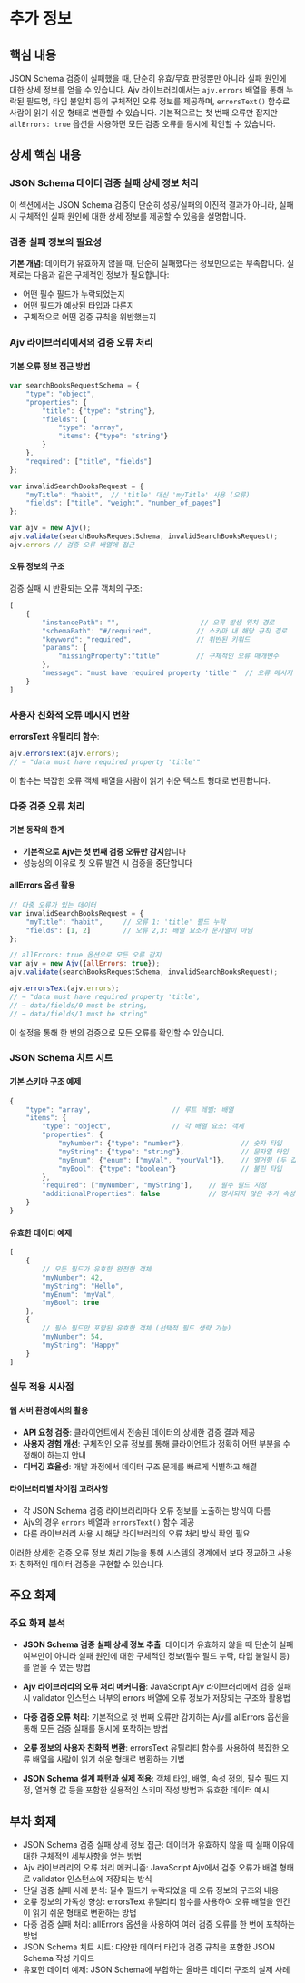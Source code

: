 # 추가 정보

## 핵심 내용
JSON Schema 검증이 실패했을 때, 단순히 유효/무효 판정뿐만 아니라 실패 원인에 대한 상세 정보를 얻을 수 있습니다. Ajv 라이브러리에서는 `ajv.errors` 배열을 통해 누락된 필드명, 타입 불일치 등의 구체적인 오류 정보를 제공하며, `errorsText()` 함수로 사람이 읽기 쉬운 형태로 변환할 수 있습니다. 기본적으로는 첫 번째 오류만 잡지만 `allErrors: true` 옵션을 사용하면 모든 검증 오류를 동시에 확인할 수 있습니다.

## 상세 핵심 내용
### JSON Schema 데이터 검증 실패 상세 정보 처리

이 섹션에서는 JSON Schema 검증이 단순히 성공/실패의 이진적 결과가 아니라, 실패 시 구체적인 실패 원인에 대한 상세 정보를 제공할 수 있음을 설명합니다.

### 검증 실패 정보의 필요성

**기본 개념**: 데이터가 유효하지 않을 때, 단순히 실패했다는 정보만으로는 부족합니다. 실제로는 다음과 같은 구체적인 정보가 필요합니다:
- 어떤 필수 필드가 누락되었는지
- 어떤 필드가 예상된 타입과 다른지
- 구체적으로 어떤 검증 규칙을 위반했는지

### Ajv 라이브러리에서의 검증 오류 처리

#### 기본 오류 정보 접근 방법

```javascript
var searchBooksRequestSchema = {
    "type": "object",
    "properties": {
        "title": {"type": "string"},
        "fields": {
            "type": "array",
            "items": {"type": "string"}
        }
    },
    "required": ["title", "fields"]
};

var invalidSearchBooksRequest = {
    "myTitle": "habit",  // 'title' 대신 'myTitle' 사용 (오류)
    "fields": ["title", "weight", "number_of_pages"]
};

var ajv = new Ajv();
ajv.validate(searchBooksRequestSchema, invalidSearchBooksRequest);
ajv.errors // 검증 오류 배열에 접근
```

#### 오류 정보의 구조

검증 실패 시 반환되는 오류 객체의 구조:

```javascript
[
    {
        "instancePath": "",                    // 오류 발생 위치 경로
        "schemaPath": "#/required",           // 스키마 내 해당 규칙 경로
        "keyword": "required",                // 위반된 키워드
        "params": {
            "missingProperty":"title"         // 구체적인 오류 매개변수
        },
        "message": "must have required property 'title'"  // 오류 메시지
    }
]
```

### 사용자 친화적 오류 메시지 변환

**errorsText 유틸리티 함수**:
```javascript
ajv.errorsText(ajv.errors);
// → "data must have required property 'title'"
```

이 함수는 복잡한 오류 객체 배열을 사람이 읽기 쉬운 텍스트 형태로 변환합니다.

### 다중 검증 오류 처리

#### 기본 동작의 한계
- **기본적으로 Ajv는 첫 번째 검증 오류만 감지**합니다
- 성능상의 이유로 첫 오류 발견 시 검증을 중단합니다

#### allErrors 옵션 활용

```javascript
// 다중 오류가 있는 데이터
var invalidSearchBooksRequest = {
    "myTitle": "habit",     // 오류 1: 'title' 필드 누락
    "fields": [1, 2]        // 오류 2,3: 배열 요소가 문자열이 아님
};

// allErrors: true 옵션으로 모든 오류 감지
var ajv = new Ajv({allErrors: true});
ajv.validate(searchBooksRequestSchema, invalidSearchBooksRequest);

ajv.errorsText(ajv.errors);
// → "data must have required property 'title',
// → data/fields/0 must be string,
// → data/fields/1 must be string"
```

이 설정을 통해 한 번의 검증으로 모든 오류를 확인할 수 있습니다.

### JSON Schema 치트 시트

#### 기본 스키마 구조 예제

```javascript
{
    "type": "array",                    // 루트 레벨: 배열
    "items": {
        "type": "object",               // 각 배열 요소: 객체
        "properties": {
            "myNumber": {"type": "number"},              // 숫자 타입
            "myString": {"type": "string"},              // 문자열 타입
            "myEnum": {"enum": ["myVal", "yourVal"]},    // 열거형 (두 값 중 선택)
            "myBool": {"type": "boolean"}                // 불린 타입
        },
        "required": ["myNumber", "myString"],    // 필수 필드 지정
        "additionalProperties": false            // 명시되지 않은 추가 속성 금지
    }
}
```

#### 유효한 데이터 예제

```javascript
[
    {
        // 모든 필드가 유효한 완전한 객체
        "myNumber": 42,
        "myString": "Hello",
        "myEnum": "myVal",
        "myBool": true
    },
    {
        // 필수 필드만 포함된 유효한 객체 (선택적 필드 생략 가능)
        "myNumber": 54,
        "myString": "Happy"
    }
]
```

### 실무 적용 시사점

#### 웹 서버 환경에서의 활용
- **API 요청 검증**: 클라이언트에서 전송된 데이터의 상세한 검증 결과 제공
- **사용자 경험 개선**: 구체적인 오류 정보를 통해 클라이언트가 정확히 어떤 부분을 수정해야 하는지 안내
- **디버깅 효율성**: 개발 과정에서 데이터 구조 문제를 빠르게 식별하고 해결

#### 라이브러리별 차이점 고려사항
- 각 JSON Schema 검증 라이브러리마다 오류 정보를 노출하는 방식이 다름
- Ajv의 경우 `errors` 배열과 `errorsText()` 함수 제공
- 다른 라이브러리 사용 시 해당 라이브러리의 오류 처리 방식 확인 필요

이러한 상세한 검증 오류 정보 처리 기능을 통해 시스템의 경계에서 보다 정교하고 사용자 친화적인 데이터 검증을 구현할 수 있습니다.

## 주요 화제
### 주요 화제 분석

- **JSON Schema 검증 실패 상세 정보 추출**: 데이터가 유효하지 않을 때 단순히 실패 여부만이 아니라 실패 원인에 대한 구체적인 정보(필수 필드 누락, 타입 불일치 등)를 얻을 수 있는 방법

- **Ajv 라이브러리의 오류 처리 메커니즘**: JavaScript Ajv 라이브러리에서 검증 실패 시 validator 인스턴스 내부의 errors 배열에 오류 정보가 저장되는 구조와 활용법

- **다중 검증 오류 처리**: 기본적으로 첫 번째 오류만 감지하는 Ajv를 allErrors 옵션을 통해 모든 검증 실패를 동시에 포착하는 방법

- **오류 정보의 사용자 친화적 변환**: errorsText 유틸리티 함수를 사용하여 복잡한 오류 배열을 사람이 읽기 쉬운 형태로 변환하는 기법

- **JSON Schema 설계 패턴과 실제 적용**: 객체 타입, 배열, 속성 정의, 필수 필드 지정, 열거형 값 등을 포함한 실용적인 스키마 작성 방법과 유효한 데이터 예시

## 부차 화제
- JSON Schema 검증 실패 상세 정보 접근: 데이터가 유효하지 않을 때 실패 이유에 대한 구체적인 세부사항을 얻는 방법
- Ajv 라이브러리의 오류 처리 메커니즘: JavaScript Ajv에서 검증 오류가 배열 형태로 validator 인스턴스에 저장되는 방식
- 단일 검증 실패 사례 분석: 필수 필드가 누락되었을 때 오류 정보의 구조와 내용
- 오류 정보의 가독성 향상: errorsText 유틸리티 함수를 사용하여 오류 배열을 인간이 읽기 쉬운 형태로 변환하는 방법
- 다중 검증 실패 처리: allErrors 옵션을 사용하여 여러 검증 오류를 한 번에 포착하는 방법
- JSON Schema 치트 시트: 다양한 데이터 타입과 검증 규칙을 포함한 JSON Schema 작성 가이드
- 유효한 데이터 예제: JSON Schema에 부합하는 올바른 데이터 구조의 실제 사례
